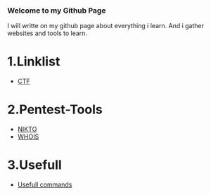 ### Welcome to my Github Page

I will writte on my github page about everything i learn. And i gather websites and tools to learn.

# 1.Linklist
        
- [CTF](www.SonicMetallica.github.io/link-list)

# 2.Pentest-Tools
        
- [NIKTO](SonicMetallica.github.io/footprinting/nikto)    
- [WHOIS](www.SonicMetallica.github.io/footprinting/whois)

# 3.Usefull

- [Usefull commands](www.SonicMetallica.github.io/usefull/usefullcommands)







